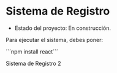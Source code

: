 <h1> Sistema de Registro </h1>

- Estado del proyecto: En construcción.

Para ejecutar el sistema, debes poner:

´´´npm install react´´´

Sistema de Registro 2
